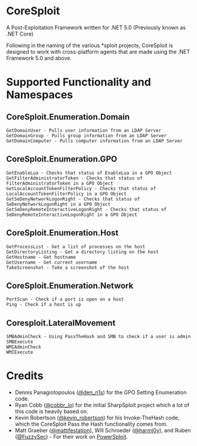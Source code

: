 # CoreSploit
A Post-Exploitation Framework written for .NET 5.0 (Previously known as .NET Core)

Following in the naming of the various *sploit projects, CoreSploit is designed to work with cross-platform agents that are made using the .NET Framework 5.0 and above.

# Supported Functionality and Namespaces

## CoreSploit.Enumeration.Domain
```
GetDomainUser - Pulls user information from an LDAP Server
GetDomainGroup - Pulls group information from an LDAP Server
GetDomainComputer - Pulls computer information from an LDAP Server
```

## CoreSploit.Enumeration.GPO
```
GetEnableLua - Checks that status of EnableLua in a GPO Object
GetFilterAdministratorToken - Checks that status of FilterAdministratorToken in a GPO Object
GetLocalAccountTokenFilterPolicy - Checks that status of LocalAccountTokenFilterPolicy in a GPO Object
GetSeDenyNetworkLogonRight - Checks that status of SeDenyNetworkLogonRight in a GPO Object
GetSeDenyRemoteInteractiveLogonRight - Checks that status of SeDenyRemoteInteractiveLogonRight in a GPO Object
```

## CoreSploit.Enumeration.Host
```
GetProcessList - Get a list of processes on the host
GetDirectoryListing - Get a directory listing on the host
GetHostname - Get hostname
GetUsername - Get current username
TakeScreenshot - Take a screenshot of the host
```

## CoreSploit.Enumeration.Network
```
PortScan - Check if a port is open on a host
Ping - Check if a host is up 
```

## Coresploit.LateralMovement
```
SMBAdminCheck - Using PassTheHash and SMB to check if a user is admin
SMBExecute
WMIAdminCheck
WMIExecute
```

# Credits
* Dennis Panagiotopoulos ([@den_n1s](https://twitter.com/den_n1s)) for the GPO Setting Enumeration code.
* Ryan Cobb ([@cobbr_io](https://twitter.com/cobbr_io)) for the initial SharpSploit project which a lot of this code is heavily based on.
* Kevin Robertson ([@kevin_robertson](https://twitter.com/kevin_robertson)) for his Invoke-TheHash code, which the CoreSploit Pass the Hash functionality comes from.
* Matt Graeber ([@mattifestation](https://twitter.com/mattifestation)), Will Schroeder ([@harmj0y](https://twitter.com/harmj0y)), and Ruben ([@FuzzySec](https://twitter.com/fuzzysec)) - For their work on [PowerSploit](https://github.com/PowerShellMafia/PowerSploit).

